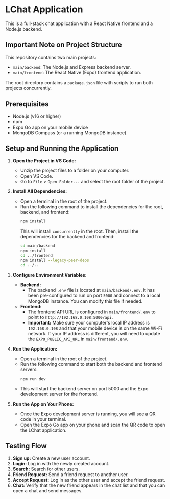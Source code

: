 # LChat Application

This is a full-stack chat application with a React Native frontend and a Node.js backend.

## Important Note on Project Structure

This repository contains two main projects:

-   `main/backend`: The Node.js and Express backend server.
-   `main/frontend`: The React Native (Expo) frontend application.

The root directory contains a `package.json` file with scripts to run both projects concurrently.

## Prerequisites

-   Node.js (v16 or higher)
-   npm
-   Expo Go app on your mobile device
-   MongoDB Compass (or a running MongoDB instance)

## Setup and Running the Application

1.  **Open the Project in VS Code:**
    -   Unzip the project files to a folder on your computer.
    -   Open VS Code.
    -   Go to `File` > `Open Folder...` and select the root folder of the project.

2.  **Install All Dependencies:**
    -   Open a terminal in the root of the project.
    -   Run the following command to install the dependencies for the root, backend, and frontend:
        ```bash
        npm install
        ```
        This will install `concurrently` in the root. Then, install the dependencies for the backend and frontend:
        ```bash
        cd main/backend
        npm install
        cd ../frontend
        npm install --legacy-peer-deps
        cd ../..
        ```

3.  **Configure Environment Variables:**
    -   **Backend:**
        -   The backend `.env` file is located at `main/backend/.env`. It has been pre-configured to run on port `5000` and connect to a local MongoDB instance. You can modify this file if needed.
    -   **Frontend:**
        -   The frontend API URL is configured in `main/frontend/.env` to point to `http://192.168.0.108:5000/api`.
        -   **Important:** Make sure your computer's local IP address is `192.168.0.108` and that your mobile device is on the same Wi-Fi network. If your IP address is different, you will need to update the `EXPO_PUBLIC_API_URL` in `main/frontend/.env`.

4.  **Run the Application:**
    -   Open a terminal in the root of the project.
    -   Run the following command to start both the backend and frontend servers:
        ```bash
        npm run dev
        ```
    -   This will start the backend server on port 5000 and the Expo development server for the frontend.

5.  **Run the App on Your Phone:**
    -   Once the Expo development server is running, you will see a QR code in your terminal.
    -   Open the Expo Go app on your phone and scan the QR code to open the LChat application.

## Testing Flow

1.  **Sign up:** Create a new user account.
2.  **Login:** Log in with the newly created account.
3.  **Search:** Search for other users.
4.  **Friend Request:** Send a friend request to another user.
5.  **Accept Request:** Log in as the other user and accept the friend request.
6.  **Chat:** Verify that the new friend appears in the chat list and that you can open a chat and send messages.

